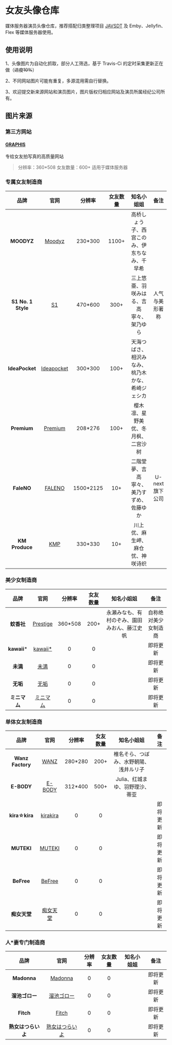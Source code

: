 # 女友头像仓库
媒体服务器演员头像仓库，推荐搭配归类整理项目 [JAVSDT](https://github.com/junerain123/javsdt "JAVSDT") 及 Emby、Jellyfin、Flex 等媒体服务器使用。

## 使用说明
1、头像图片为自动化抓取，部分人工筛选，基于 Travis-Ci 的定时采集更新正在做（~~进度10%~~）

2、不同网站图片可能有重复，多源混用需自行替换。

3、欢迎提交新来源网站和演员图片，图片版权归相应网站及演员所属经纪公司所有。

## 图片来源

### 第三方网站

#### [GRAPHIS](http://graphis.ne.jp/ "GRAPHIS")
专给女友拍写真的高质量网站

> 分辨率：360*508 女友数量：600+ 适用于媒体服务器

### 专属女友制造商
| 品牌 | 官网 | 分辨率 |女友数量|知名小姐姐|备注|
| :----: | :----: | :----: | :----: | :----: | :----: |
| **MOODYZ** | [Moodyz](https://www.moodyz.com/ "MOODYZ") | 230*300 |1100+|高桥しょう子、西宫このみ、伊东ちなみ、千早希||
| **S1 No. 1 Style** | [S1](https://www.s1s1s1.com/ "S1S1S1") | 470*600 |300+|三上悠亜、羽咲みはる、吉高寧々、架乃ゆら|人气与美形著称|
| **IdeaPocket** | [Ideapocket](https://www.ideapocket.com/ "IdeaPocket") | 300*300 |100+|天海つばさ、相沢みなみ、桃乃木かな、希崎ジェシカ||
| **Premium** | [Premium](http://www.premium-beauty.com/ "Premium") | 208*276 |100+|樱木凛、星野美优、冬月枫、二宫沙树||
| **FaleNO** | [FALENO](https://faleno.jp/ "FALENO") | 1500*2125 |10+|二階堂夢、吉高寧々、美乃すずめ、佐藤ゆか|U-next 旗下公司|
| **KM Produce** | [KMP](https://www.km-produce.com/ "KM Produce") | 330*330 |10+|川上优、麻生岬、麻仓忧、神咲诗织||

### 美少女制造商
| 品牌 | 官网 | 分辨率 |女友数量|知名小姐姐|备注|
| :----: | :----: | :----: | :----: | :----: | :----: |
| **蚊香社** | [Prestige](https://www.prestige-av.com/ "Prestige") | 360*508|200+|永瀬みなも、有村のぞみ、園田みおん、藤江史帆|自称绝对美少女制造商|
| **kawaii*** | [kawaii*](https://www.kawaiikawaii.jp/ "kawaii*") | 0|0||即将更新|
| **未満** | [未満](http://www.miman.jp/ "未満") | 0|0||即将更新|
| **无垢** | [无垢](http://www.muku.tv/ "无垢") | 0|0||即将更新|
| **ミニマム** | [ミニマム](https://www.minimum-av.com/ "ミニマム") | 0|0||即将更新|

### 单体女友制造商
| 品牌 | 官网 | 分辨率 |女友数量|知名小姐姐|备注|
| :----: | :----: | :----: | :----: | :----: | :----: |
| **Wanz Factory** | [WANZ](https://www.wanz-factory.com/ "Wanz Factory") | 280*280 |200+|椎名そら、つぼみ、水野朝陽、浅井ルリ子||
| **E-BODY** | [E-BODY](http://www.av-e-body.com/ "E-BODY") | 312*400 |500+|Julia、红城まゆ、羽野理沙、蒂亚||
| **kira☆kira** | [kirakira](https://www.kirakira-av.com/ "kirakira") | 0|0||即将更新|
| **MUTEKI** | [MUTEKI](https://www.mutekimuteki.com/ "MUTEKI") | 0|0||即将更新|
| **BeFree** | [BeFree](https://www.befreebe.com/ "BeFree") | 0|0||即将更新|
| **痴女天堂** | [痴女天堂](https://www.bi-av.com/ "痴女天堂") | 0|0||即将更新|

### 人*妻专门制造商
| 品牌 | 官网 | 分辨率 |女友数量|知名小姐姐|备注|
| :----: | :----: | :----: | :----: | :----: | :----: |
| **Madonna** | [Madonna](https://www.madonna-av.com/ "Madonna") | 0|0||即将更新|
| **溜池ゴロー** | [溜池ゴロー](http://www.tameikegoro.jp/ "溜池ゴロー") | 0|0||即将更新|
| **Fitch** | [Fitch](https://www.fitch-av.com/ "Fitch") | 0|0||即将更新|
| **熟女はつらいよ** | [熟女はつらいよ](http://tsuraiyo-av.com/ "熟女はつらいよ") | 0|0||即将更新|

